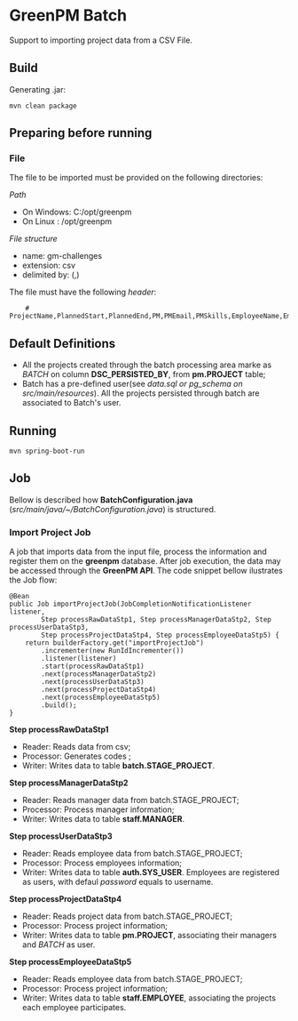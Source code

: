 # GreenPM Batch

Support to importing project data from a CSV File.

## Build

Generating .jar:

	mvn clean package
	
	
## Preparing before running

### File

The file to be imported must be provided on the following directories:

*Path*

*	On Windows: C:/opt/greenpm
*	On Linux :	/opt/greenpm

*File structure*

*	name: gm-challenges
*	extension: csv
*	delimited by: (,)

The file must have the following *header*:

		# ProjectName,PlannedStart,PlannedEnd,PM,PMEmail,PMSkills,EmployeeName,EmployeeEmail,EmployeeTeam,EmployeeSkills

## Default Definitions

*	All the projects created through the batch processing area marke as *BATCH* on column **DSC_PERSISTED_BY**, from **pm.PROJECT** table;
*	Batch has a pre-defined user(see *data.sql or pg_schema on src/main/resources*). All the projects persisted through batch are associated to Batch's user.
	
## Running 

	mvn spring-boot-run
	
## Job

Bellow is described how **BatchConfiguration.java** (*src/main/java/~/BatchConfiguration.java*) is structured.

### Import Project Job

A job that imports data from the input file, process the information and register them on the **greenpm** database.
After job execution, the data may be accessed through the **GreenPM API**. The code snippet bellow ilustrates the Job flow: 

	@Bean
    public Job importProjectJob(JobCompletionNotificationListener listener, 
            Step processRawDataStp1, Step processManagerDataStp2, Step processUserDataStp3,
            Step processProjectDataStp4, Step processEmployeeDataStp5) {
        return builderFactory.get("importProjectJob")
            .incrementer(new RunIdIncrementer())
            .listener(listener)
            .start(processRawDataStp1)
            .next(processManagerDataStp2)
            .next(processUserDataStp3)
            .next(processProjectDataStp4)
            .next(processEmployeeDataStp5)
            .build();
    }

**Step processRawDataStp1**

*	Reader: Reads data from csv;
*	Processor: Generates codes ;
*	Writer: Writes data to table **batch.STAGE_PROJECT**.

**Step processManagerDataStp2**

*	Reader: Reads manager data from batch.STAGE_PROJECT;
*	Processor: Process manager information;
*	Writer: Writes data to table **staff.MANAGER**.
 
**Step processUserDataStp3** 

*	Reader: Reads employee data from batch.STAGE_PROJECT;
*	Processor: Process employees information;
*	Writer: Writes data to table **auth.SYS_USER**. Employees are registered as users, with defaul *password* equals to username.
    
**Step	processProjectDataStp4**

*	Reader: Reads project data from batch.STAGE_PROJECT;
*	Processor: Process project information;
*	Writer: Writes data to table **pm.PROJECT**, associating their managers and *BATCH* as user.
    
**Step processEmployeeDataStp5**

*	Reader: Reads employee data from batch.STAGE_PROJECT;
*	Processor: Process project information;
*	Writer: Writes data to table **staff.EMPLOYEE**, associating the projects each employee participates.
